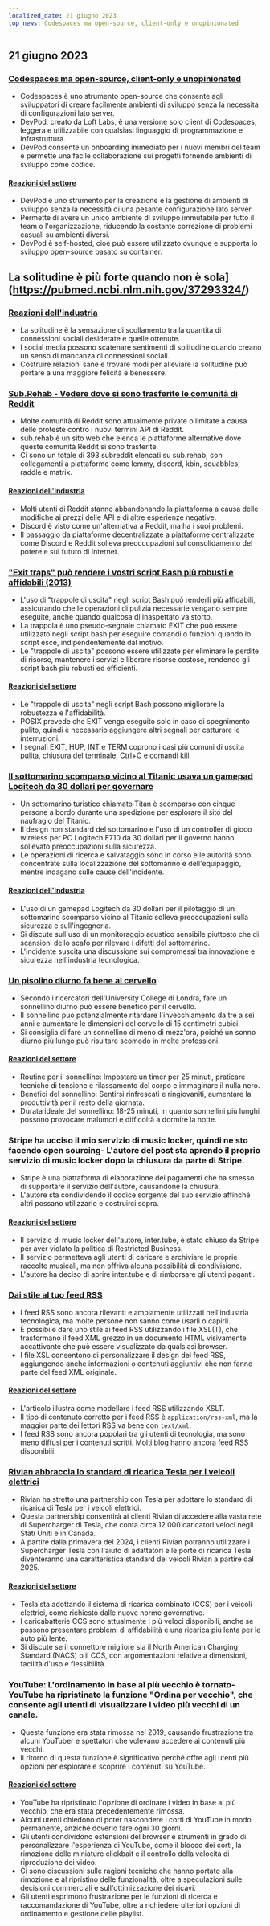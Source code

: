 ```yaml
---
localized_date: 21 giugno 2023
top_news: Codespaces ma open-source, client-only e unopinionated
---
```


## 21 giugno 2023

### [Codespaces ma open-source, client-only e unopinionated](https://devpod.sh/)

- Codespaces è uno strumento open-source che consente agli sviluppatori di creare facilmente ambienti di sviluppo senza la necessità di configurazioni lato server.
- DevPod, creato da Loft Labs, è una versione solo client di Codespaces, leggera e utilizzabile con qualsiasi linguaggio di programmazione e infrastruttura.
- DevPod consente un onboarding immediato per i nuovi membri del team e permette una facile collaborazione sui progetti fornendo ambienti di sviluppo come codice.

#### [Reazioni del settore](http://news.ycombinator.com/item?id=36407477)

- DevPod è uno strumento per la creazione e la gestione di ambienti di sviluppo senza la necessità di una pesante configurazione lato server.
- Permette di avere un unico ambiente di sviluppo immutabile per tutto il team o l'organizzazione, riducendo la costante correzione di problemi casuali su ambienti diversi.
- DevPod è self-hosted, cioè può essere utilizzato ovunque e supporta lo sviluppo open-source basato su container.

## La solitudine è più forte quando non è sola](https://pubmed.ncbi.nlm.nih.gov/37293324/)

### [Reazioni dell'industria](http://news.ycombinator.com/item?id=36403280)

- La solitudine è la sensazione di scollamento tra la quantità di connessioni sociali desiderate e quelle ottenute.
- I social media possono scatenare sentimenti di solitudine quando creano un senso di mancanza di connessioni sociali.
- Costruire relazioni sane e trovare modi per alleviare la solitudine può portare a una maggiore felicità e benessere.

### [Sub.Rehab - Vedere dove si sono trasferite le comunità di Reddit](https://sub.rehab/)

- Molte comunità di Reddit sono attualmente private o limitate a causa delle proteste contro i nuovi termini API di Reddit.
- sub.rehab è un sito web che elenca le piattaforme alternative dove queste comunità Reddit si sono trasferite.
- Ci sono un totale di 393 subreddit elencati su sub.rehab, con collegamenti a piattaforme come lemmy, discord, kbin, squabbles, raddle e matrix.

#### [Reazioni dell'industria](http://news.ycombinator.com/item?id=36401999)

- Molti utenti di Reddit stanno abbandonando la piattaforma a causa delle modifiche ai prezzi delle API e di altre esperienze negative.
- Discord è visto come un'alternativa a Reddit, ma ha i suoi problemi.
- Il passaggio da piattaforme decentralizzate a piattaforme centralizzate come Discord e Reddit solleva preoccupazioni sul consolidamento del potere e sul futuro di Internet.

### ["Exit traps" può rendere i vostri script Bash più robusti e affidabili (2013)](http://redsymbol.net/articles/bash-exit-traps/)

- L'uso di "trappole di uscita" negli script Bash può renderli più affidabili, assicurando che le operazioni di pulizia necessarie vengano sempre eseguite, anche quando qualcosa di inaspettato va storto.
- La trappola è uno pseudo-segnale chiamato EXIT che può essere utilizzato negli script bash per eseguire comandi o funzioni quando lo script esce, indipendentemente dal motivo.
- Le "trappole di uscita" possono essere utilizzate per eliminare le perdite di risorse, mantenere i servizi e liberare risorse costose, rendendo gli script bash più robusti ed efficienti.

#### [Reazioni del settore](http://news.ycombinator.com/item?id=36400465)

- Le "trappole di uscita" negli script Bash possono migliorare la robustezza e l'affidabilità.
- POSIX prevede che EXIT venga eseguito solo in caso di spegnimento pulito, quindi è necessario aggiungere altri segnali per catturare le interruzioni.
- I segnali EXIT, HUP, INT e TERM coprono i casi più comuni di uscita pulita, chiusura del terminale, Ctrl+C e comandi kill.

### [Il sottomarino scomparso vicino al Titanic usava un gamepad Logitech da 30 dollari per governare](https://arstechnica.com/gaming/2023/06/submarine-missing-near-titanic-used-a-30-logitech-gamepad-for-steering/)

- Un sottomarino turistico chiamato Titan è scomparso con cinque persone a bordo durante una spedizione per esplorare il sito del naufragio del Titanic.
- Il design non standard del sottomarino e l'uso di un controller di gioco wireless per PC Logitech F710 da 30 dollari per il governo hanno sollevato preoccupazioni sulla sicurezza.
- Le operazioni di ricerca e salvataggio sono in corso e le autorità sono concentrate sulla localizzazione del sottomarino e dell'equipaggio, mentre indagano sulle cause dell'incidente.

#### [Reazioni dell'industria](http://news.ycombinator.com/item?id=36407781)

- L'uso di un gamepad Logitech da 30 dollari per il pilotaggio di un sottomarino scomparso vicino al Titanic solleva preoccupazioni sulla sicurezza e sull'ingegneria.
- Si discute sull'uso di un monitoraggio acustico sensibile piuttosto che di scansioni dello scafo per rilevare i difetti del sottomarino.
- L'incidente suscita una discussione sui compromessi tra innovazione e sicurezza nell'industria tecnologica.

### [Un pisolino diurno fa bene al cervello](https://www.bbc.com/news/health-65950168)

- Secondo i ricercatori dell'University College di Londra, fare un sonnellino diurno può essere benefico per il cervello.
- Il sonnellino può potenzialmente ritardare l'invecchiamento da tre a sei anni e aumentare le dimensioni del cervello di 15 centimetri cubici.
- Si consiglia di fare un sonnellino di meno di mezz'ora, poiché un sonno diurno più lungo può risultare scomodo in molte professioni.

#### [Reazioni del settore](http://news.ycombinator.com/item?id=36399503)

- Routine per il sonnellino: Impostare un timer per 25 minuti, praticare tecniche di tensione e rilassamento del corpo e immaginare il nulla nero.
- Benefici del sonnellino: Sentirsi rinfrescati e ringiovaniti, aumentare la produttività per il resto della giornata.
- Durata ideale del sonnellino: 18-25 minuti, in quanto sonnellini più lunghi possono provocare malumori e difficoltà a dormire la notte.

### Stripe ha ucciso il mio servizio di music locker, quindi ne sto facendo open sourcing- L'autore del post sta aprendo il proprio servizio di music locker dopo la chiusura da parte di Stripe.

- Stripe è una piattaforma di elaborazione dei pagamenti che ha smesso di supportare il servizio dell'autore, causandone la chiusura.
- L'autore sta condividendo il codice sorgente del suo servizio affinché altri possano utilizzarlo e costruirci sopra.

#### [Reazioni del settore](http://news.ycombinator.com/item?id=36403607)

- Il servizio di music locker dell'autore, inter.tube, è stato chiuso da Stripe per aver violato la politica di Restricted Business.
- Il servizio permetteva agli utenti di caricare e archiviare le proprie raccolte musicali, ma non offriva alcuna possibilità di condivisione.
- L'autore ha deciso di aprire inter.tube e di rimborsare gli utenti paganti.

### [Dai stile al tuo feed RSS](https://darekkay.com/blog/rss-styling/)

- I feed RSS sono ancora rilevanti e ampiamente utilizzati nell'industria tecnologica, ma molte persone non sanno come usarli o capirli.
- È possibile dare uno stile ai feed RSS utilizzando i file XSL(T), che trasformano il feed XML grezzo in un documento HTML visivamente accattivante che può essere visualizzato da qualsiasi browser.
- I file XSL consentono di personalizzare il design del feed RSS, aggiungendo anche informazioni o contenuti aggiuntivi che non fanno parte del feed XML originale.

#### [Reazioni del settore](http://news.ycombinator.com/item?id=36401854)

- L'articolo illustra come modellare i feed RSS utilizzando XSLT.
- Il tipo di contenuto corretto per i feed RSS è `application/rss+xml`, ma la maggior parte dei lettori RSS va bene con `text/xml`.
- I feed RSS sono ancora popolari tra gli utenti di tecnologia, ma sono meno diffusi per i contenuti scritti. Molti blog hanno ancora feed RSS disponibili.

### [Rivian abbraccia lo standard di ricarica Tesla per i veicoli elettrici](https://ev-edition.com/2023/06/rivian-joins-forces-with-tesla-embracing-their-charging-standard-for-electric-vehicles/)

- Rivian ha stretto una partnership con Tesla per adottare lo standard di ricarica di Tesla per i veicoli elettrici.
- Questa partnership consentirà ai clienti Rivian di accedere alla vasta rete di Supercharger di Tesla, che conta circa 12.000 caricatori veloci negli Stati Uniti e in Canada.
- A partire dalla primavera del 2024, i clienti Rivian potranno utilizzare i Supercharger Tesla con l'aiuto di adattatori e le porte di ricarica Tesla diventeranno una caratteristica standard dei veicoli Rivian a partire dal 2025.

#### [Reazioni del settore](http://news.ycombinator.com/item?id=36403494)

- Tesla sta adottando il sistema di ricarica combinato (CCS) per i veicoli elettrici, come richiesto dalle nuove norme governative.
- I caricabatterie CCS sono attualmente i più veloci disponibili, anche se possono presentare problemi di affidabilità e una ricarica più lenta per le auto più lente.
- Si discute se il connettore migliore sia il North American Charging Standard (NACS) o il CCS, con argomentazioni relative a dimensioni, facilità d'uso e flessibilità.

### YouTube: L'ordinamento in base al più vecchio è tornato- YouTube ha ripristinato la funzione "Ordina per vecchio", che consente agli utenti di visualizzare i video più vecchi di un canale.

- Questa funzione era stata rimossa nel 2019, causando frustrazione tra alcuni YouTuber e spettatori che volevano accedere ai contenuti più vecchi.
- Il ritorno di questa funzione è significativo perché offre agli utenti più opzioni per esplorare e scoprire i contenuti su YouTube.

#### [Reazioni del settore](http://news.ycombinator.com/item?id=36410777)

- YouTube ha ripristinato l'opzione di ordinare i video in base al più vecchio, che era stata precedentemente rimossa.
- Alcuni utenti chiedono di poter nascondere i corti di YouTube in modo permanente, anziché doverlo fare ogni 30 giorni.
- Gli utenti condividono estensioni del browser e strumenti in grado di personalizzare l'esperienza di YouTube, come il blocco dei corti, la rimozione delle miniature clickbait e il controllo della velocità di riproduzione dei video.
- Ci sono discussioni sulle ragioni tecniche che hanno portato alla rimozione e al ripristino delle funzionalità, oltre a speculazioni sulle decisioni commerciali e sull'ottimizzazione dei ricavi.
- Gli utenti esprimono frustrazione per le funzioni di ricerca e raccomandazione di YouTube, oltre a richiedere ulteriori opzioni di ordinamento e gestione delle playlist.
